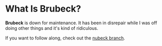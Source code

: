 # What Is Brubeck?

__Brubeck__ is down for maintenance.  It has been in disrepair while I was off doing other things and it's kind of ridiculous.

If you want to follow along, check out the [nubeck branch](https://github.com/j2labs/brubeck/tree/nubeck).

